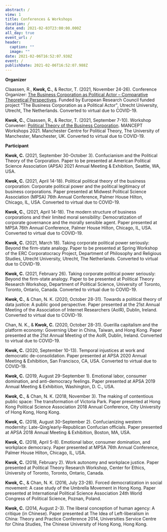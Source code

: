 ```yaml
---
abstract: /
view: 1
title: Conferences & Workshops
location: /
date_end: 2021-02-03T23:00:00.000Z
all_day: true
event_url: /
header:
  caption: ""
  image: ""
date: 2021-02-06T16:52:07.938Z
event: /
publishDate: 2021-02-06T16:52:07.988Z
---
```

**Organizer**

Claassen, R., **Kwok, C.**, & Rector, T. (2021, November 24-26). Conference Organizer: [The Business Corporation as Political Actor – Comparative Theoretical Perspectives](https://philevents.org/event/show/90079). Funded by European Research Council funded project "The Business Corporation as a Political Actor", Utrecht University, Utrecht, The Netherlands. Converted to virtual due to COVID-19.

**Kwok, C.**, Claassen, R., & Rector, T. (2021, September 7-10). Workshop Convener: [Political Theory of the Business Corporation](https://sites.manchester.ac.uk/mancept/political-theory-of-the-business-corporation/). MANCEPT Workshops 2021. Manchester Centre for Political Theory, The University of Manchester, Manchester, UK. Converted to virtual due to COVID-19.

**Participant**

**Kwok, C.** (2021, September 30-October 3). Confucianism and the Political Theory of the Corporation. Paper to be presented at American Political Science Association (APSA) 2021 Annual Meeting & Exhibition, Seattle, WA, USA. 

**Kwok, C.** (2021, April 14-18). Political political theory of the business corporation: Corporate political power and the political legitimacy of business corporations. Paper presented at Midwest Political Science Association (MPSA) 76th Annual Conference, Palmer House Hilton, Chicago, IL, USA. Converted to virtual due to COVID-19.

**Kwok, C.**,  (2021, April 14-18). The modern structure of business corporations and their limited moral sensibility: Democratization of corporate governance and the morally sensible agent. Paper presented at MPSA 76th Annual Conference, Palmer House Hilton, Chicago, IL, USA. Converted to virtual due to COVID-19.

**Kwok, C.** (2021, March 18). Taking corporate political power seriously: Beyond the firm-state analogy. Paper to be presented at Spring Workshop of the ERC Corporatocracy Project, Department of Philosophy and Religious Studies, Utrecht University, Utrecht, The Netherlands. Converted to virtual due to COVID-19.

**Kwok, C.** (2021, February 26). Taking corporate political power seriously: Beyond the firm-state analogy. Paper to be presented at Political Theory Research Workshop, Department of Political Science, University of Toronto, Toronto, Ontario, Canada. Converted to virtual due to COVID-19.

**Kwok, C.**, & Chan, N. K. (2020, October 28-31). Towards a political theory of data justice: A public good perspective. Paper presented at the 21st Annual Meeting of the Association of Internet Researchers (AoIR), Dublin, Ireland. Converted to virtual due to COVID-19.

Chan, N. K., & **Kwok, C.** (2020, October 28-31). Guerilla capitalism and the platform economy: Governing Uber in China, Taiwan, and Hong Kong. Paper presented at the 21st Annual Meeting of the AoIR, Dublin, Ireland. Converted to virtual due to COVID-19. 

**Kwok, C.** (2020, September 10-13). Temporal injustices at work and democratic de-consolidation. Paper presented at APSA 2020 Annual Meeting & Exhibition, San Francisco, CA, USA. Converted to virtual due to COVID-19.

**Kwok, C.** (2019, August 29-September 1). Emotional labor, consumer domination, and anti-democracy feelings. Paper presented at APSA  2019 Annual Meeting & Exhibition, Washington, D. C., USA.

**Kwok, C.**, & Chan, N. K. (2018, November 3). The making of contentious public space: The transformation of Victoria Park. Paper presented at Hong Kong Political Science Association 2018 Annual Conference, City University of Hong Kong, Hong Kong.

**Kwok, C.** (2018, August 30-September 2). Confucianizing western modernity: Late-Qing/early-Republican Confucian officials. Paper presented at APSA  2018 Annual Meeting & Exhibition, Boston, MA, USA.

**Kwok, C.** (2018, April 5-8). Emotional labor, consumer domination, and workplace democracy. Paper presented at MPSA 76th Annual Conference, Palmer House Hilton, Chicago, IL, USA.

**Kwok, C.** (2018, February 2). Work autonomy and workplace justice. Paper presented at Political Theory Research Workshop, Center for Ethics, University of Toronto, Toronto, Ontario, Canada.

**Kwok, C.**, & Chan, N. K. (2016, July 23-28). Forced democratization in social movement: A case study of the Umbrella Movement in Hong Kong. Paper presented at International Political Science Association 24th World Congress of Political Science, Poznan, Poland.

**Kwok, C.** (2014, August 2-3). The liberal conception of human agency: A critique (in Chinese). Paper presented at The Idea of Left-liberalism in China: Theory and Practice Conference 2014, Universities Service Centre for China Studies, The Chinese University of Hong Kong, Hong Kong.
